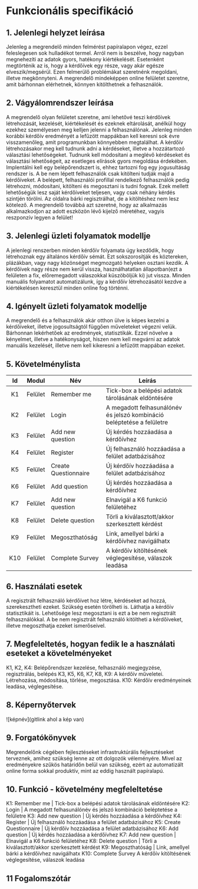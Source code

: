# Funkcionális specifikáció
## 1. Jelenlegi helyzet leírása

Jelenleg a megrendelő minden felmérést papíralapon végez, ezzel feleslegesen sok hulladékot termel. Arról nem is beszélve, hogy nagyban megnehezíti az adatok gyors, hatékony kiértékelését. Esetenként megtörténik az is, hogy a kérdőívek egy része, vagy akár egésze elveszik/megsérül. Ezen felmerülő problémákat szeretnénk megoldani, illetve megkönnyteni. A megrendelő mindeképpen online felületet szeretne, amit bárhonnan elérhetnek, könnyen kitölthetnek a felhasználók.

## 2. Vágyálomrendszer leírása

A megrendelő olyan felületet szeretne, ami lehetővé teszi kérdőívek létrehozását, kezelését, kiértékelését és ezeknek eltárolását, anélkül hogy ezekhez személyesen meg kelljen jelenni a felhasználónak. Jelenleg minden korábbi kérdőív eredményét a lefűzött mappákban kell keresni sok évre visszamenőleg, amit programunkban könnyebben megtalálhat. A kérdőív létrehozásakor meg kell tudnunk adni a kérdéseket, illetve a hozzátartozó választási lehetőségeket. Tudnunk kell módosítani a meglévő kérdéseket és választási lehetőségeit, az esetleges elírások gyors megoldása érdekében. Implentálni kell egy belépőrendszert is, ehhez tartozni fog egy jogusultáság rendszer is. A be nem lépett felhasználók csak kitölteni tudják majd a kérdőíveket. A belépett, felhasználói profillal rendelkező felhasználók pedig létrehozni, módosítani, kitölteni és megosztani is tudni fognak. Ezek mellett lehetőségük lesz saját kérdőíveket teljesen, vagy csak néhány kérdés szintjén törölni. Az oldalra bárki regisztrálhat, de a kitöltéshez nem lesz kötelező. A megrendelő továbbá azt szeretné, hogy az alkalmazás alkalmazkodjon az adott eszközön lévő kijelző méretéhez, vagyis reszponzív legyen a felület!

## 3. Jelenlegi üzleti folyamatok modellje

A jelenlegi renszerben minden kérdőív folyamata úgy kezdődik, hogy létrehoznak egy általános kérdőív sémát. Ezt sokszorosítják és köztereken, plázákban, vagy nagy közönséget megmozgató helyeken osztani kezdik. A kérdőívek nagy része nem kerül vissza, használhatatlan állapotban(ezt a felületen a fix, előremegadott válaszokkal küszöböljük ki) jut vissza. Minden manuális folyamatot automatizálunk, így a kérdőív létrehozásától kezdve a kiértékelésen keresztül minden online fog történni.

## 4. Igényelt üzleti folyamatok modellje

A megrendelő és a felhasználók akár otthon ülve is képes kezelni a kérdőíveket, illetve jogosultságtól függően műveleteket végezni velük. Bárhonnan lekérhetőek az eredmények, statisztikák. Ezzel növelve a kényelmet, illetve a hatékonyságot, hiszen nem kell megvárni az adatok manuális kezelését, illetve nem kell kikeresni a lefűzött mappában ezeket.

## 5. Követelménylista

| Id | Modul | Név | Leírás |
| :---: | --- | --- | --- |
| K1 | Felület | Remember me | Tick-box a belépési adatok tárolásának eldöntésére |
| K2 | Felület | Login | A megadott felhasunálónév és jelszó kombináció beléptetése a felületre |
| K3 | Felület | Add new question | Új kérdés hozzáadása a kérdőívhez  |
| K4 | Felület | Register | Új felhasználó hozzáadása a felület adatbázisához |
| K5 | Felület | Create Questionnaire | Új kérdőív hozzáadása a felület adatbázisához |
| K6 | Felület | Add question | Új kérdés hozzáadása a kérdőívhez |
| K7 | Felület | Add new question | Elnavigál a K6 funkció felületéhez |
| K8 | Felület | Delete question | Törli a kiválasztott/akkor szerkesztett kérdést |
| K9 | Felület | Megoszthatóság | Link, amellyel bárki a kérdőívhez navigálhatx  |
| K10 | Felület | Complete Survey | A kérdőív kitöltésének véglegesítése, válaszok leadása |

## 6. Használati esetek

A regisztrált felhasználó kérdőívet hoz létre, kérdéseket ad hozzá, szerekesztheti ezeket. Szükség esetén törölheti is. Láthatja a kérdőív statisztikáit is. Lehetősége lesz megosztani is ezt a be nem regisztrált felhasználókkal. 
A be nem regisztrált felhasználó kitöltheti a kérdőíveket, illetve megoszthatja ezeket ismerőseivel.

## 7. Megfeleltetés, hogyan fedik le a használati eseteket a követelményeket

K1, K2, K4: Belépőrendszer kezelése, felhasználó megjegyzése, regisztrálás, belépés
K3, K5, K6, K7, K8, K9: A kérdőív műveletei. Létrehozása, módosítása, törlése, megosztása.
K10: Kérdőív eredményeinek leadása, véglegesítése.

## 8. Képernyőtervek

![képnév](gitlink ahol a kép van)

## 9. Forgatókönyvek

Megrendelőnk cégében fejlesztéseket infrastruktúrális fejlesztéseket terveznek, amihez szükség lenne az ott dolgozók véleményére. Mivel az eredményekre szűkös határidőn belül van szükség, ezért az automatizált online forma sokkal produktív, mint az eddig használt papíralapú.

## 10. Funkció - követelmény megfeleltetése

K1: Remember me | Tick-box a belépési adatok tárolásának eldöntésére
K2: Login | A megadott felhasunálónév és jelszó kombináció beléptetése a felületre 
K3: Add new question | Új kérdés hozzáadása a kérdőívhez
K4: Register | Új felhasználó hozzáadása a felület adatbázisához
K5: Create Questionnaire | Új kérdőív hozzáadása a felület adatbázisához
K6: Add question | Új kérdés hozzáadása a kérdőívhez
K7: Add new question | Elnavigál a K6 funkció felületéhez
K8: Delete question | Törli a kiválasztott/akkor szerkesztett kérdést
K9: Megoszthatóság | Link, amellyel bárki a kérdőívhez navigálhatx
K10: Complete Survey  A kérdőív kitöltésének véglegesítése, válaszok leadása

## 11 Fogalomszótár
